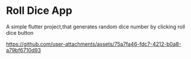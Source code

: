 # Roll Dice App

A simple flutter project,that generates random dice number by clicking roll dice button


https://github.com/user-attachments/assets/75a7fa46-fdc7-4212-b0a8-a79bf6710d93

